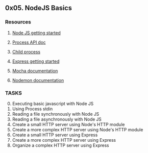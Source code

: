## 0x05. NodeJS Basics


### Resources


1.  [Node JS getting started](https://nodejs.org/en/docs/guides/getting-started-guide)

2.  [Process API doc](https://node.readthedocs.io/en/latest/api/process/)

3.  [Child process](https://nodejs.org/api/child_process.html)

4.  [Express getting started](https://expressjs.com/en/starter/installing.html)

5.   [Mocha documentation](https://mochajs.org/)

6.  [Nodemon documentation](https://mochajs.org/)

### TASKS

0. Executing basic javascript with Node JS
1. Using Process stdin
2. Reading a file synchronously with Node JS
3. Reading a file asynchronously with Node JS
4. Create a small HTTP server using Node's HTTP module
5. Create a more complex HTTP server using Node's HTTP module
6. Create a small HTTP server using Express
7. Create a more complex HTTP server using Express
8. Organize a complex HTTP server using Express